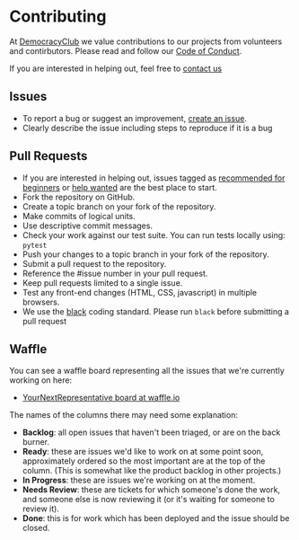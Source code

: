 # Contributing

At [DemocracyClub](https://democracyclub.org.uk/) we value contributions to our projects from volunteers and contirbutors. Please read and follow our [Code of Conduct](https://democracyclub.org.uk/code-of-conduct/).

If you are interested in helping out, feel free to
[contact us](https://democracyclub.org.uk/contact/)

## Issues
* To report a bug or suggest an improvement, [create an issue](https://github.com/DemocracyClub/yournextrepresentative/issues/new).
* Clearly describe the issue including steps to reproduce if it is a bug

## Pull Requests
* If you are interested in helping out, issues tagged as [recommended for beginners](https://github.com/DemocracyClub/yournextrepresentative/issues?q=is%3Aissue+is%3Aopen+label%3A%22recommended+for+beginners%22) or [help wanted](https://github.com/DemocracyClub/yournextrepresentative/issues?q=is%3Aissue+is%3Aopen+label%3A%22help+wanted%22) are the best place to start.
* Fork the repository on GitHub.
* Create a topic branch on your fork of the repository.
* Make commits of logical units.
* Use descriptive commit messages.
* Check your work against our test suite. You can run tests locally using: `pytest`
* Push your changes to a topic branch in your fork of the repository.
* Submit a pull request to the repository.
* Reference the #issue number in your pull request.
* Keep pull requests limited to a single issue.
* Test any front-end changes (HTML, CSS, javascript) in multiple browsers.
* We use the [black](https://github.com/ambv/black) coding standard. Please run `black` before submitting a pull request

## Waffle

You can see a waffle board representing all the issues that
we're currently working on here:

* [YourNextRepresentative board at waffle.io](https://waffle.io/DemocracyClub/yournextrepresentative)

The names of the columns there may need some explanation:

* **Backlog**: all open issues that haven't been triaged, or
  are on the back burner.
* **Ready**: these are issues we'd like to work on at some
  point soon, approximately ordered so the most important are at
  the top of the column. (This is somewhat like the product
  backlog in other projects.)
* **In Progress**: these are issues we're working on at the moment.
* **Needs Review**: these are tickets for which someone's done the
  work, and someone else is now reviewing it (or it's waiting
  for someone to review it).
* **Done**: this is for work which has been deployed and the
  issue should be closed.
